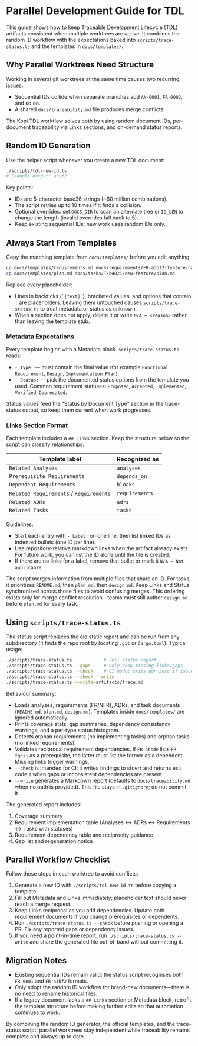 # Parallel Development Guide for TDL

This guide shows how to keep Traceable Development Lifecycle (TDL) artifacts consistent when multiple worktrees are active. It combines the random ID workflow with the expectations baked into `scripts/trace-status.ts` and the templates in `docs/templates/`.

## Why Parallel Worktrees Need Structure

Working in several git worktrees at the same time causes two recurring issues:

- Sequential IDs collide when separate branches add `AN-0001`, `FR-0002`, and so on.
- A shared `docs/traceability.md` file produces merge conflicts.

The Kopi TDL workflow solves both by using random document IDs, per-document traceability via Links sections, and on-demand status reports.

## Random ID Generation

Use the helper script whenever you create a new TDL document:

```bash
./scripts/tdl-new-id.ts
# Example output: a3bf2
```

Key points:

- IDs are 5-character base36 strings (\~60 million combinations).
- The script retries up to 10 times if it finds a collision.
- Optional overrides: set `DOCS_DIR` to scan an alternate tree or `ID_LEN` to change the length (invalid overrides fall back to 5).
- Keep existing sequential IDs; new work uses random IDs only.

## Always Start From Templates

Copy the matching template from `docs/templates/` before you edit anything:

```bash
cp docs/templates/requirements.md docs/requirements/FR-a3bf2-feature-name.md
cp docs/templates/plan.md docs/tasks/T-b4821-new-feature/plan.md
```

Replace every placeholder:

- Lines in backticks (`` `[text]` ``), bracketed values, and options that contain `|` are placeholders. Leaving them untouched causes `scripts/trace-status.ts` to treat metadata or status as unknown.
- When a section does not apply, delete it or write `N/A – <reason>` rather than leaving the template stub.

### Metadata Expectations

Every template begins with a Metadata block. `scripts/trace-status.ts` reads:

- `- Type:` — must contain the final value (for example `Functional Requirement`, `Design`, `Implementation Plan`).
- `- Status:` — pick the documented status options from the template you used. Common requirement statuses: `Proposed`, `Accepted`, `Implemented`, `Verified`, `Deprecated`.

Status values feed the "Status by Document Type" section in the trace-status output, so keep them current when work progresses.

### Links Section Format

Each template includes a `## Links` section. Keep the structure below so the script can classify relationships:

| Template label                          | Recognized as  |
| --------------------------------------- | -------------- |
| `Related Analyses`                      | `analyses`     |
| `Prerequisite Requirements`             | `depends_on`   |
| `Dependent Requirements`                | `blocks`       |
| `Related Requirements` / `Requirements` | `requirements` |
| `Related ADRs`                          | `adrs`         |
| `Related Tasks`                         | `tasks`        |

Guidelines:

- Start each entry with `- Label:` on one line, then list linked IDs as indented bullets (one ID per line).
- Use repository-relative markdown links when the artifact already exists. For future work, you can list the ID alone until the file is created.
- If there are no links for a label, remove that bullet or mark it `N/A – Not applicable`.

The script merges information from multiple files that share an ID. For tasks, it prioritizes `README.md`, then `plan.md`, then `design.md`. Keep Links and Status synchronized across those files to avoid confusing merges. This ordering exists only for merge conflict resolution—teams must still author `design.md` before `plan.md` for every task.

## Using `scripts/trace-status.ts`

The status script replaces the old static report and can be run from any subdirectory (it finds the repo root by locating `.git` or `Cargo.toml`). Typical usage:

```bash
./scripts/trace-status.ts            # Full status report
./scripts/trace-status.ts --gaps     # Only show missing links/gaps
./scripts/trace-status.ts --check    # CI mode; exits non-zero if issues exist
./scripts/trace-status.ts --check --write
./scripts/trace-status.ts --write=artifacts/trace.md
```

Behaviour summary:

- Loads analyses, requirements (FR/NFR), ADRs, and task documents (`README.md`, `plan.md`, `design.md`). Templates inside `docs/templates/` are ignored automatically.
- Prints coverage stats, gap summaries, dependency consistency warnings, and a per-type status histogram.
- Detects orphan requirements (no implementing tasks) and orphan tasks (no linked requirements).
- Validates reciprocal requirement dependencies. If `FR-abcde` lists `FR-fghij` as a prerequisite, the latter must list the former as a dependent. Missing links trigger warnings.
- `--check` is intended for CI: it writes findings to stderr and returns exit code `1` when gaps or inconsistent dependencies are present.
- `--write` generates a Markdown report (defaults to `docs/traceability.md` when no path is provided). This file stays in `.gitignore`; do not commit it.

The generated report includes:

1. Coverage summary
2. Requirement implementation table (Analyses ↔ ADRs ↔ Requirements ↔ Tasks with statuses)
3. Requirement dependency table and reciprocity guidance
4. Gap list and regeneration notice

## Parallel Workflow Checklist

Follow these steps in each worktree to avoid conflicts:

1. Generate a new ID with `./scripts/tdl-new-id.ts` before copying a template.
2. Fill out Metadata and Links immediately; placeholder text should never reach a merge request.
3. Keep Links reciprocal as you add dependencies. Update both requirement documents if you change prerequisites or dependents.
4. Run `./scripts/trace-status.ts --check` before pushing or opening a PR. Fix any reported gaps or dependency issues.
5. If you need a point-in-time report, run `./scripts/trace-status.ts --write` and share the generated file out-of-band without committing it.

## Migration Notes

- Existing sequential IDs remain valid; the status script recognises both `FR-0001` and `FR-a3bf2` formats.
- Only adopt the random ID workflow for brand-new documents—there is no need to rename historical files.
- If a legacy document lacks a `## Links` section or Metadata block, retrofit the template structure before making further edits so that automation continues to work.

By combining the random ID generator, the official templates, and the trace-status script, parallel worktrees stay independent while traceability remains complete and always up to date.
